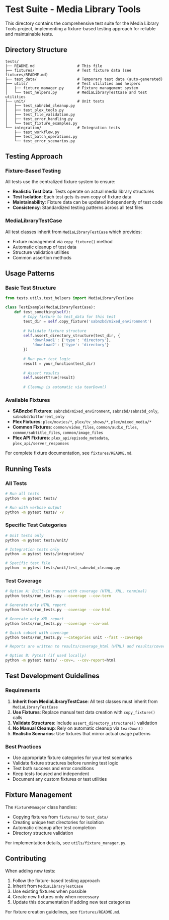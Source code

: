 # Test Suite - Media Library Tools

This directory contains the comprehensive test suite for the Media Library Tools project, implementing a fixture-based testing approach for reliable and maintainable tests.

## Directory Structure

```
tests/
├── README.md                   # This file
├── fixtures/                   # Test fixture data (see fixtures/README.md)
├── test_data/                  # Temporary test data (auto-generated)
├── utils/                      # Test utilities and helpers
│   ├── fixture_manager.py      # Fixture management system
│   └── test_helpers.py         # MediaLibraryTestCase and test utilities
├── unit/                       # Unit tests
│   ├── test_sabnzbd_cleanup.py
│   ├── test_plex_tools.py
│   ├── test_file_validation.py
│   ├── test_error_handling.py
│   └── test_fixture_examples.py
└── integration/                # Integration tests
    ├── test_workflow.py
    ├── test_batch_operations.py
    └── test_error_scenarios.py
```

## Testing Approach

### Fixture-Based Testing

All tests use the centralized fixture system to ensure:
- **Realistic Test Data**: Tests operate on actual media library structures
- **Test Isolation**: Each test gets its own copy of fixture data
- **Maintainability**: Fixture data can be updated independently of test code
- **Consistency**: Standardized testing patterns across all test files

### MediaLibraryTestCase

All test classes inherit from `MediaLibraryTestCase` which provides:
- Fixture management via `copy_fixture()` method
- Automatic cleanup of test data
- Structure validation utilities
- Common assertion methods

## Usage Patterns

### Basic Test Structure

```python
from tests.utils.test_helpers import MediaLibraryTestCase

class TestExample(MediaLibraryTestCase):
    def test_something(self):
        # Copy fixture to test_data for this test
        test_dir = self.copy_fixture('sabnzbd/mixed_environment')
        
        # Validate fixture structure
        self.assert_directory_structure(test_dir, {
            'download1': {'type': 'directory'},
            'download2': {'type': 'directory'}
        })
        
        # Run your test logic
        result = your_function(test_dir)
        
        # Assert results
        self.assertTrue(result)
        
        # Cleanup is automatic via tearDown()
```

### Available Fixtures

- **SABnzbd Fixtures**: `sabnzbd/mixed_environment`, `sabnzbd/sabnzbd_only`, `sabnzbd/bittorrent_only`
- **Plex Fixtures**: `plex/movies/*`, `plex/tv_shows/*`, `plex/mixed_media/*`
- **Common Fixtures**: `common/video_files`, `common/audio_files`, `common/subtitle_files`, `common/image_files`
- **Plex API Fixtures**: `plex_api/episode_metadata`, `plex_api/server_responses`

For complete fixture documentation, see `fixtures/README.md`.

## Running Tests

### All Tests
```bash
# Run all tests
python -m pytest tests/

# Run with verbose output
python -m pytest tests/ -v
```

### Specific Test Categories
```bash
# Unit tests only
python -m pytest tests/unit/

# Integration tests only
python -m pytest tests/integration/

# Specific test file
python -m pytest tests/unit/test_sabnzbd_cleanup.py
```

### Test Coverage
```bash
# Option A: Built-in runner with coverage (HTML, XML, terminal)
python tests/run_tests.py --coverage --cov-term

# Generate only HTML report
python tests/run_tests.py --coverage --cov-html

# Generate only XML report
python tests/run_tests.py --coverage --cov-xml

# Quick subset with coverage
python tests/run_tests.py --categories unit --fast --coverage

# Reports are written to results/coverage_html (HTML) and results/coverage.xml (XML)
```

```bash
# Option B: Pytest (if used locally)
python -m pytest tests/ --cov=. --cov-report=html
```

## Test Development Guidelines

### Requirements
1. **Inherit from MediaLibraryTestCase**: All test classes must inherit from `MediaLibraryTestCase`
2. **Use Fixtures**: Replace manual test data creation with `copy_fixture()` calls
3. **Validate Structures**: Include `assert_directory_structure()` validation
4. **No Manual Cleanup**: Rely on automatic cleanup via `tearDown()`
5. **Realistic Scenarios**: Use fixtures that mirror actual usage patterns

### Best Practices
- Use appropriate fixture categories for your test scenarios
- Validate fixture structures before running test logic
- Test both success and error conditions
- Keep tests focused and independent
- Document any custom fixtures or test utilities

## Fixture Management

The `FixtureManager` class handles:
- Copying fixtures from `fixtures/` to `test_data/`
- Creating unique test directories for isolation
- Automatic cleanup after test completion
- Directory structure validation

For implementation details, see `utils/fixture_manager.py`.

## Contributing

When adding new tests:
1. Follow the fixture-based testing approach
2. Inherit from `MediaLibraryTestCase`
3. Use existing fixtures when possible
4. Create new fixtures only when necessary
5. Update this documentation if adding new test categories

For fixture creation guidelines, see `fixtures/README.md`.
